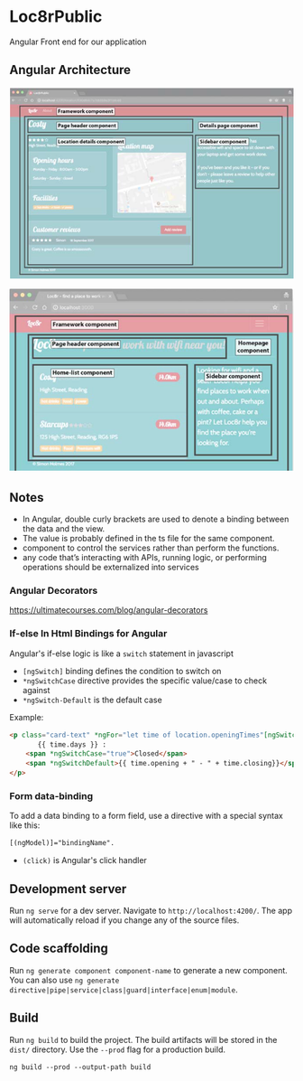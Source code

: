 # Loc8rPublic
Angular Front end for our application

## Angular Architecture

![Detail page Architecture](../imgs_readme/Detail_Page_Nesting_Architecture.png)

![Home page Architecture](../imgs_readme/Home_Page_Nesting_Architecture.png)

## Notes
- In Angular, double curly brackets are used to denote a binding between the data and the view. 
- The value is probably defined in the ts file for the same component.
- component to control the services rather than perform the functions.
- any code that’s interacting with APIs, running logic, or performing operations should be externalized into services

### Angular Decorators
https://ultimatecourses.com/blog/angular-decorators

### If-else In Html Bindings for Angular
Angular's if-else logic is like a `switch` statement in javascript
- `[ngSwitch]` binding defines the condition to switch on
- `*ngSwitchCase` directive provides the specific value/case to check against
- `*ngSwitch-Default` is the default case

Example:
```html
<p class="card-text" *ngFor="let time of location.openingTimes"[ngSwitch]="time.closed">
       {{ time.days }} :
    <span *ngSwitchCase="true">Closed</span>
    <span *ngSwitchDefault>{{ time.opening + " - " + time.closing}}</span>
</p>
```

### Form data-binding
To add a data binding to a form field, use a directive with a special syntax like this: 
```html
[(ngModel)]="bindingName".
```
- `(click)` is Angular's click handler


## Development server

Run `ng serve` for a dev server. Navigate to `http://localhost:4200/`. The app will automatically reload if you change any of the source files.

## Code scaffolding

Run `ng generate component component-name` to generate a new component. You can also use `ng generate directive|pipe|service|class|guard|interface|enum|module`.

## Build

Run `ng build` to build the project. The build artifacts will be stored in the `dist/` directory. Use the `--prod` flag for a production build.
```
ng build --prod --output-path build
```
